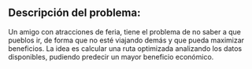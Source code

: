 ## Descripción del problema:

Un amigo con atracciones de feria, tiene el problema de no saber a que pueblos ir, de forma que no esté viajando demás y que pueda maximizar beneficios.
La idea es calcular una ruta optimizada analizando los datos disponibles, pudiendo predecir un mayor beneficio económico.

